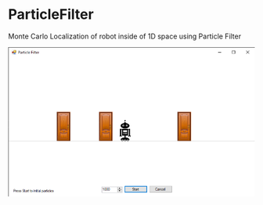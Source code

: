 # ParticleFilter
Monte Carlo Localization of robot inside of 1D space using Particle Filter

<img src="screenshots/screenshot_main.png" width="1024"/>

